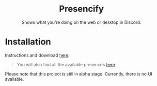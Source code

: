 
<h1 align="center">
Presencify
</h1>
<p align="center">
Shows what you're doing on the web or desktop in Discord.
</p>

# Installation
Instructions and download [here](https://github.com/Presencify/Presencify/releases).
> You will also find all the available presences [here](https://github.com/Presencify/Presences).

Please note that this project is still in alpha stage. Currently, there is no UI available.
